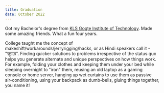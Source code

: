 ```yaml
---
title: Graduation
date: October 2022
---
```


Got my Bachelor's degree from [KLS Gogte Institute of Technology](https://en.wikipedia.org/wiki/Gogte_Institute_of_Technology). 
Made some amazing friends. What a fun four years.

College taught me the concept of makeshift/workarounds/jerryrigging/hacks, or as Hindi speakers call it - "जुगाड़". Finding quicker solutions to problems irrespective of the status quo helps you generate alternate and unique perspectives on how things work. 
For example, folding your clothes and keeping them under your bed while sleeping overnight to "iron" them, reusing an old laptop as a gaming console or home server, hanging up wet curtains to use them as passive air-conditioning, using your backpack as dumb-bells, 
gluing things together, you name it!